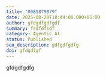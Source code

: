 ```yaml
---
title: "0089879879"
date: 2025-08-20T18:44:00.000+05:00
author: gfdgdfgdfgdf
summary: fsdfdfsdf
category: Agentic AI
status: Published
seo_description: gdfgdfgdfg
doi: gfdgdfgf
---
```

gfdgdfgdfg
